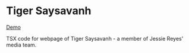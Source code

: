 # Tiger Saysavanh
[Demo](https://www.tigersaysavanh.com/)

TSX code for webpage of Tiger Saysavanh - a member of Jessie Reyes' media team.
